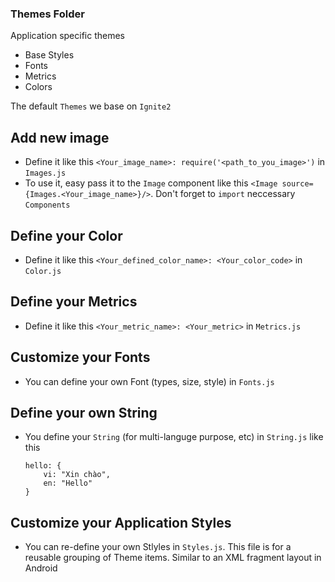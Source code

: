 ### Themes Folder
Application specific themes
* Base Styles
* Fonts
* Metrics
* Colors

The default `Themes` we base on `Ignite2`

## Add new image
* Define it like this `<Your_image_name>: require('<path_to_you_image>')` in `Images.js`
* To use it, easy pass it to the `Image` component like this `<Image source={Images.<Your_image_name>}/>`. Don't forget to `import` neccessary `Components` 

## Define your Color
* Define it like this `<Your_defined_color_name>: <Your_color_code>` in `Color.js`

## Define your Metrics
* Define it like this `<Your_metric_name>: <Your_metric>` in `Metrics.js`

## Customize your Fonts 
* You can define your own Font (types, size, style) in `Fonts.js`

## Define your own String
* You define your `String` (for multi-languge purpose, etc) in `String.js` like this 
    ```
    hello: {
        vi: "Xin chào",
        en: "Hello"
    }
    ```
## Customize your Application Styles
* You can re-define your own Stlyles in `Styles.js`. This file is for a reusable grouping of Theme items. Similar to an XML fragment layout in Android
